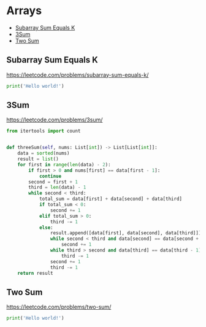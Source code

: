 # Arrays

+ [Subarray Sum Equals K](#subarray-sum-equals-k)
+ [3Sum](#3sum)
+ [Two Sum](#two-sum)

## Subarray Sum Equals K

https://leetcode.com/problems/subarray-sum-equals-k/

```python
print('Hello world!')
```

## 3Sum

https://leetcode.com/problems/3sum/

```python
from itertools import count


def threeSum(self, nums: List[int]) -> List[List[int]]:
    data = sorted(nums)
    result = list()
    for first in range(len(data) - 2):
        if first > 0 and nums[first] == data[first - 1]:
            continue
        second = first + 1
        third = len(data) - 1
        while second < third:
            total_sum = data[first] + data[second] + data[third]
            if total_sum < 0:
                second += 1
            elif total_sum > 0:
                third -= 1
            else:
                result.append([data[first], data[second], data[third]])
                while second < third and data[second] == data[second + 1]:
                    second += 1
                while third > second and data[third] == data[third - 1]:
                    third -= 1
                second += 1
                third -= 1
    return result
```

## Two Sum

https://leetcode.com/problems/two-sum/

```python
print('Hello world!')
```
